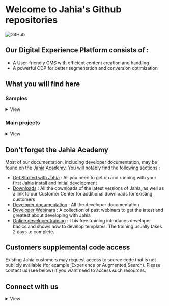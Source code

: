 # Welcome to Jahia's Github repositories

![GitHub](https://github.com/Jahia/.github/assets/736584/19561652-c577-4587-ab01-cb673e49b570)

## Our Digital Experience Platform consists of :

- A User-friendly CMS with efficient content creation and handling
- A powerful CDP for better segmentation and conversion optimization

## What you will find here

### Samples 

<details>
  <summary>View</summary>
  
- https://github.com/Jahia/OSGi-modules-samples : A great collection of examples of Jahia modules
- https://github.com/Jahia/augmented-search-custom-configuration : This module can be used to provide custom mappings and settings for Augmented Search
- https://github.com/Jahia/sample-bootstrap-templates : Example of templates using Bootstrap
- https://github.com/Jahia/provisioning-tutorials : Provisioning API tutorials

</details>


### Main projects

<details>
  <summary>View</summary>
Our platform is mostly composed of open-source software, and in our organization's repositories you will find all the source code for important parts of our products including : 

- https://github.com/Jahia/jahia : The core of our CMS' source code
- https://github.com/Jahia/jahia-dev : A project to help build all that is needed for our community package
- https://github.com/apache/unomi : The open source code of our CDP platform, that was contributed to the Apache Software Foundation
- https://github.com/Jahia/open-source : A more detailed explanation of how Jahia contributes to open source and how you may use it and contribute as well
- https://github.com/Jahia/jcontent : The UI for our editing backend
- https://github.com/Jahia/moonstone : Our UI Design Kit, implemented in React and used through all of Jahia's UIs.
- https://github.com/Jahia/app-shell : The core launcher for our UI applications, as well as the framework for sharing front-end libraries
- https://github.com/Jahia/jahia-cypress : Our [Cypress](https://www.cypress.io/) QA library to make writing automated QA tests easier
</details>

## Don't forget the Jahia Academy

Most of our documentation, including developer documentation, may be found on the [Jahia Academy](https://academy.jahia.com). You will notably find the following sections :

- [Get Started with Jahia](https://academy.jahia.com/get-started) : All you need to get up and running with your first Jahia install and initial development
- [Downloads](https://academy.jahia.com/home/downloads.html) : All the downloads of the latest versions of Jahia, as well as a link to our Customer Center for additional downloads for existing customers
- [Developer documentation](https://academy.jahia.com/documentation/developer) : All the developer documentation
- [Developer Webinars](https://academy.jahia.com/customer-center/webinars-for-developers) : A collection of past webinars to get the latest and greatest about developing with Jahia
- [Online developer training](https://academy.jahia.com/training-kb/online-developer-training#tab-66634213-8154-4a3d-8d43-d728f57ac094) : This free training introduces developer basics and shows how to develop templates. The training usually takes 2 days to complete.

## Customers supplemental code access

Existing Jahia customers may request access to source code that is not publicly available (for example jExperience or Augmented Search). Please contact us (see below) if you want need to access such resources.

## Connect with us

<details>
  <summary>View</summary>
Don't hesitate to reach us by using our [Contact Page](https://www.jahia.com/contact) or if you are an existing customer, you can use our [Support Issue tracker](https://support.jahia.com)

Also, you can find us on  
[LinkedIn](https://www.linkedin.com/company/jahia-solutions/) <a href="https://www.linkedin.com/company/jahia-solutions/"><img align="left" src="https://raw.githubusercontent.com/yushi1007/yushi1007/main/images/linkedin.svg" alt="Jahia Solutions | LinkedIn" width="21px"/></a>
</details>

